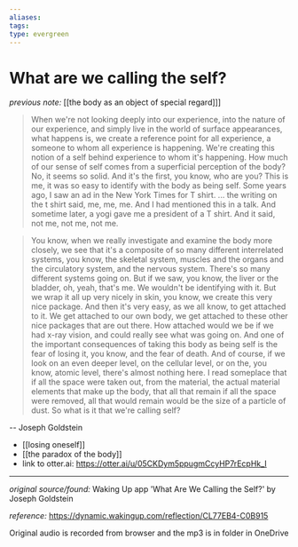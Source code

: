 ```yaml
---
aliases: 
tags: 
type: evergreen
---
```


# What are we calling the self?

_previous note:_ [[the body as an object of special regard]]]

> When we're not looking deeply into our experience, into the nature of our experience, and simply live in the world of surface appearances, what happens is, we create a reference point for all experience, a someone to whom all experience is happening. We're creating this notion of a self behind experience to whom it's happening. How much of our sense of self comes from a superficial perception of the body? No, it seems so solid. And it's the first, you know, who are you? This is me, it was so easy to identify with the body as being self. Some years ago, I saw an ad in the New York Times for T shirt. ... the writing on the t shirt said, me, me, me. And I had mentioned this in a talk. And sometime later, a yogi gave me a president of a T shirt. And it said, not me, not me, not me.

> You know, when we really investigate and examine the body more closely, we see that it's a composite of so many different interrelated systems, you know, the skeletal system, muscles and the organs and the circulatory system, and the nervous system. There's so many different systems going on. But if we saw, you know, the liver or the bladder, oh, yeah, that's me. We wouldn't be identifying with it. But we wrap it all up very nicely in skin, you know, we create this very nice package. And then it's very easy, as we all know, to get attached to it. We get attached to our own body, we get attached to these other nice packages that are out there. How attached would we be if we had x-ray vision, and could really see what was going on. And one of the important consequences of taking this body as being self is the fear of losing it, you know, and the fear of death. And of course, if we look on an even deeper level, on the cellular level, or on the, you know, atomic level, there's almost nothing here. I read someplace that if all the space were taken out, from the material, the actual material elements that make up the body, that all that remain if all the space were removed, all that would remain would be the size of a particle of dust. So what is it that we're calling self?

-- Joseph Goldstein

- [[losing oneself]]
- [[the paradox of the body]]
- link to otter.ai: <https://otter.ai/u/05CKDym5ppugmCcyHP7rEcpHk_I>

---

_original source/found:_ Waking Up app 'What Are We Calling the Self?' by Joseph Goldstein

_reference:_ <https://dynamic.wakingup.com/reflection/CL77EB4-C0B915>

Original audio is recorded from browser and the mp3 is in <losing-onself-blog-posts-offline> folder in OneDrive

